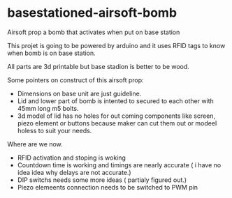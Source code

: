 # basestationed-airsoft-bomb
Airsoft prop a bomb that activates when put on base station

This projet is going to be powered by arduino and it uses RFID tags to know when bomb is on base station.

All parts are 3d printable but base stadion is better to be wood.

Some pointers on construct of this airsoft prop:

* Dimensions on base unit are just guideline.
* Lid and lower part of bomb is intented to secured to each other with 45mm long m5 bolts.
* 3d model of lid has no holes for out coming components like screen, piezo element or buttons because maker can cut them out or modeel holess to suit your needs.


Where are we now.
* RFID activation and stoping is woking
* Countdown time is working and timings are nearly accurate ( i have no idea idea why delays are not accurate.)
* DIP switchs needs some more ideas ( partialy figured out.)
* Piezo elemeents connection needs to be switched to PWM pin
